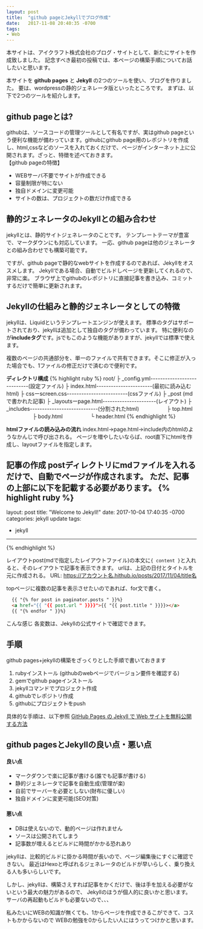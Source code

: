 ```yaml
---
layout: post
title:  "github pageとJekyllでブログ作成"
date:   2017-11-08 20:40:35 -0700
tags:
- Web
---
```



本サイトは、アイクラフト株式会社のブログ・サイトとして、新たにサイトを作成致しました。
記念すべき最初の投稿では、本ページの構築手順についてお話したいと思います。

本サイトを **github pages** と **Jekyll** の2つのツールを使い、ブログを作りました。
要は、wordpressの静的ジェネレータ版といったところです。
まずは、以下で2つのツールを紹介します。


## github pageとは?

githubは、ソースコードの管理ツールとして有名ですが、実はgithub pageという便利な機能が備わっています。githubにgithub page用のレポジトリを作成し、html,cssなどのソースを入れておくだけで、ページがインターネット上に公開されます。ざっと、特徴を述べておきます。
<br>
【github pageの特徴】
- WEBサーバ不要でサイトが作成できる
- 容量制限が特にない
- 独自ドメインに変更可能
- サイトの数は、プロジェクトの数だけ作成できる

## 静的ジェネレータのJekyllとの組み合わせ
jekyllとは、静的サイトジェネレータのことです。
テンプレートテーマが豊富で、マークダウンにも対応しています。
一応、github pageは他のジェネレータとの組み合わせでも構築可能です。

ですが、github pageで静的なwebサイトを作成するのであれば、Jekyllをオススメします。
Jekyllである場合、自動でビルドしページを更新してくれるので、非常に楽。
ブラウザ上でgithubのレポジトリに直接記事を書き込み、コミットするだけで簡単に更新されます。

## Jekyllの仕組みと静的ジェネレータとしての特徴
jekyllは、Liquidというテンプレートエンジンが使えます。
標準のタグはサポートされており、jekyllは追加として独自のタグが備わっています。
特に便利なのが**includeタグ**です。jsでもこのような機能がありますが、jekyllでは標準で使えます。

複数のページの共通部分を、単一のファイルで共有できます。そこに修正が入った場合でも、1ファイルの修正だけで済むので便利です。

**ディレクトリ構成**
{% highlight ruby %}
root/
├ _config.yml----------------------------(設定ファイル)
├  index.html-----------------------(最初に読み込むhtml)
├ cssーscreen.css-------------------------(cssファイル)
├ _post                              (mdで書かれた記事)
├ _layoutsーpage.html----------------------(レイアウト)
├ _includes----------------------------(分割されたhtml)
　　　　　├ top.html        
　　　　　├ body.html
　　　　　└ header.html
{% endhighlight %}

**htmlファイルの読み込みの流れ**
index.html→page.html→include内のhtmlのようなかんじで呼び出される。
ページを増やしたいならば、root直下にhtmlを作成し、layoutファイルを指定します。

**記事の作成**
postディレクトリにmdファイルを入れるだけで、自動でページが作成されます。
ただ、記事の上部に以下を記載する必要があります。
{% highlight ruby %}
---
layout: post
title:  "Welcome to Jekyll!"
date:   2017-10-04 17:40:35 -0700
categories: jekyll update
tags:
- jekyll
---
{% endhighlight %}

レイアウトpost(mdで指定したレイアウトファイル)の本文に``{ content }``と入れると、そのレイアウトで記事を表示できます。
urlは、上記の日付とタイトルを元に作成される。
URL: https://アカウント名.hithub.io/posts/2017/11/04/title名


topページに複数の記事を表示させたいのであれば、for文で書く。
```html
  {{ "{% for post in paginator.posts " }}%}
  <a href="{{ "{{ post.url " }}}}">{{ "{{ post.title " }}}}></a>
  {{ "{% endfor " }}%}
```
 こんな感じ
各変数は、Jekyllの公式サイトで確認できます。


## 手順
github pages+jekyllの構築をざっくりとした手順で書いておきます

1. rubyインストール (githubのwebページでバージョン要件を確認する)
2. gemでgithub pageインストール
3. jekyllコマンドでプロジェクト作成
4. githubでレポジトリ作成
5. githubにプロジェクトをpush

具体的な手順は、以下参照
[GitHub Pages の Jekyll で Web サイトを無料公開する方法][url1]


## github pagesとJekyllの良い点・悪い点


#### 良い点
- マークダウンで楽に記事が書ける(誰でも記事が書ける)
- 静的ジェネレータで記事を自動生成(管理が楽)
- 自前でサーバーを必要としない(財布に優しい)
- 独自ドメインに変更可能(SEO対策)

#### 悪い点
- DBは使えないので、動的ページは作れません
- ソースは公開されてしまう
- 記事数が増えるとビルドに時間がかかる恐れあり

jekyllは、比較的ビルドに掛かる時間が長いので、ページ編集後にすぐに確認できない。
最近はHexoと呼ばれるジェネレータのビルドが早いらしく、乗り換える人も多いらしいです。

しかし、jekyllは、構築さえすれば記事をかくだけで、後は手を加える必要がないという最大の魅力があるので、
Jekyllのほうが個人的に良いかと思います。
サーバの再起動もビルドも必要ないので、、、

私みたいにWEBの知識が無くても、1からページを作成できるこができて、コストもかからないので
WEBの勉強を0からしたい人にはうってつけかと思います。



[url1]:https://qiita.com/takuya0301/items/374b2ab5be407b138ef9
